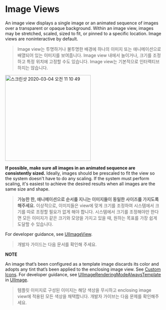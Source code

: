 # Image Views
An image view displays a single image or an animated sequence of images over a transparent or opaque background. Within an image view, images may be stretched, scaled, sized to fit, or pinned to a specific location. Image views are noninteractive by default.

> Image view는 투명하거나 불투명한 배경에 하나의 이미지 또는 애니메이션으로 배열되어 있는 이미지를 보여줍니다. Image view 내에서 늘이거나, 크기를 조정하고 특정 위치에 고정할 수도 있습니다. Image view는 기본적으로 인터랙티브하지는 않습니다.



<img width="276" alt="스크린샷 2020-03-04 오전 11 10 49" src="https://user-images.githubusercontent.com/40762111/75837687-f4eacf80-5e08-11ea-8b68-91335fdf099f.png">

**If possible, make sure all images in an animated sequence are consistently sized.** Ideally, images should be prescaled to fit the view so the system doesn't have to do any scaling. If the system must perform scaling, it's easiest to achieve the desired results when all images are the same size and shape.

> **가능한 한, 애니메이션으로 순서를 지니는 이미지들이 동일한 사이즈를 가지도록 해주세요.** 이상적으로, 이미지들은 view에 맞게 크기를 조정하여 시스템에서 크기를 따로 조정할 필요가 없게 해야 합니다. 시스템에서 크기를 조정해야만 한다면 모든 이미지가 같은 크기와 모양을 가지고 있을 때, 원하는 목표를 가장 쉽게 도달할 수 있습니다.



For developer guidance, see [UIImageView](https://developer.apple.com/documentation/uikit/uiimageview).

> 개발자 가이드는 다음 문서를 확인해 주세요.



**NOTE**

An image that’s been configured as a template image discards its color and adopts any tint that’s been applied to the enclosing image view. See [Custom Icons](https://developer.apple.com/design/human-interface-guidelines/ios/icons-and-images/custom-icons/). For developer guidance, see [UIImageRenderingModeAlwaysTemplate](https://developer.apple.com/documentation/uikit/uiimagerenderingmode/uiimagerenderingmodealwaystemplate) in [UIImage](https://developer.apple.com/documentation/uikit/uiimage).

> 템플릿 이미지로 구성된 이미지는 해당 색상을 무시하고 enclosing image view에 적용된 모든 색상을 채택합니다. 개발자 가이브는 다음 문제를 확인해주세요.